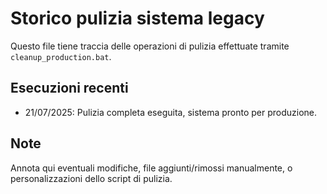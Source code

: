 # Storico pulizia sistema legacy

Questo file tiene traccia delle operazioni di pulizia effettuate tramite `cleanup_production.bat`.

## Esecuzioni recenti
- 21/07/2025: Pulizia completa eseguita, sistema pronto per produzione.

## Note
Annota qui eventuali modifiche, file aggiunti/rimossi manualmente, o personalizzazioni dello script di pulizia.
